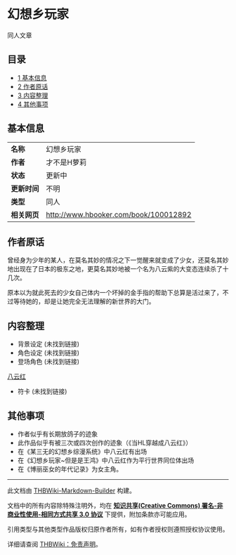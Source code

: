 # 幻想乡玩家

<!-- source html: G:\repos\THBWiki-Markdown-Builder\THBWikiMarkdown\Temp\main\b\b3\ns0%3A%E5%B9%BB%E6%83%B3%E4%B9%A1%E7%8E%A9%E5%AE%B6.html -->

同人文章


## 目录

- [1 基本信息](#基本信息)
- [2 作者原话](#作者原话)
- [3 内容整理](#内容整理)
- [4 其他事项](#其他事项)





## 基本信息

<table>

<tbody><tr>
<td><b>名称</b>
</td>
<td>幻想乡玩家
</td></tr>
<tr>
<td><b>作者</b>
</td>
<td>才不是H萝莉
</td></tr>
<tr>
<td><b>状态</b>
</td>
<td>更新中
</td></tr>
<tr>
<td><b>更新时间</b>
</td>
<td>不明
</td></tr>
<tr>
<td><b>类型</b>
</td>
<td>同人
</td></tr>

<tr>
<td><b>相关网页</b>
</td>
<td><a rel="nofollow" class="external free" href="http://www.hbooker.com/book/100012892">http://www.hbooker.com/book/100012892</a>
</td></tr></tbody></table>



## 作者原话
  
曾经身为少年的某人，在莫名其妙的情况之下一觉醒来就变成了少女，还莫名其妙地出现在了日本的极东之地，更莫名其妙地被一个名为八云紫的大变态连续杀了十几次。 
  
  
原本以为就此死去的少女自己体内一个坏掉的金手指的帮助下总算是活过来了，不过等待她的，却是让她完全无法理解的新世界的大门。
  


## 内容整理
- 背景设定 (未找到链接)
- 角色设定 (未找到链接)
- 登场角色 (未找到链接)

  
[八云红](./八云红.md)
  

- 符卡 (未找到链接)


## 其他事项
- 作者似乎有长期放鸽子的迹象
- 此作品似乎有被三次或四次创作的迹象（《当HL穿越成八云红》）
- 在《某三无的幻想乡综漫系统》中八云红有出场
- 在《幻想乡玩家~但是是王鸿》中八云红作为平行世界同位体出场
- 在《博丽巫女的年代记录》为女主角。





---

此文档由 [THBWiki-Markdown-Builder](https://github.com/Delsin-Yu/THBWiki-Markdown-Builder) 构建。

文档中的所有内容除特殊注明外，均在 [**知识共享(Creative Commons) 署名-非商业性使用-相同方式共享 3.0 协议**](https://creativecommons.org/licenses/by-sa/3.0/deed.zh-hans) 下提供，附加条款亦可能应用。

引用类型与其他类型作品版权归原作者所有，如有作者授权则遵照授权协议使用。

详细请查阅 [THBWiki：免责声明](https://thbwiki.cc/THBWiki:%E5%85%8D%E8%B4%A3%E5%A3%B0%E6%98%8E)。


